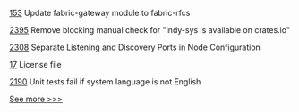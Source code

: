 
[153](https://github.com/hyperledger/fabric-sdk-py/issues/153) Update fabric-gateway module to fabric-rfcs

[2395](https://github.com/hyperledger/indy-sdk/issues/2395) Remove blocking manual check for "indy-sys is available on crates.io"

[2308](https://github.com/hyperledger/besu/issues/2308) Separate Listening and Discovery Ports in Node Configuration

[17](https://github.com/hyperledger-labs/mirbft/issues/17) License file

[2190](https://github.com/hyperledger/besu/issues/2190) Unit tests fail if system language is not English


[See more >>>](https://start-here.hyperledger.org/issues)
